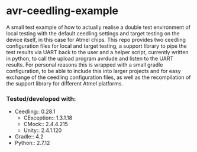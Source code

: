 # avr-ceedling-example
A small test example of how to actually realise a double test environment of local testing with the default ceedling settings and target testing on the device itself, in this case for Atmel chips. This repo provides two ceedling configuration files for local and target testing, a support library to pipe the test results via UART back to the user and a helper script, currently written in python, to call the upload program avrdude and listen to the UART results. 
For personal reasons this is wrapped with a small gradle configuration, to be able to include this into larger projects and for easy exchange of the ceedling configuration files, as well as the recompilation of the support library for different Atmel platforms.

### Tested/developed with:

* Ceedling:: 0.28.1
	* CException:: 1.3.1.18
	* CMock:: 2.4.4.215
	* Unity:: 2.4.1.120
* Gradle:: 4.2
* Python:: 2.7.12
